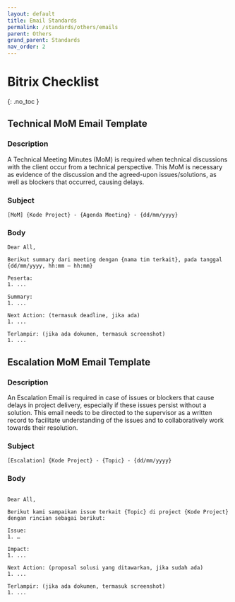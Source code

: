 ```yaml
---
layout: default
title: Email Standards
permalink: /standards/others/emails
parent: Others
grand_parent: Standards
nav_order: 2
---
```


# Bitrix Checklist
{: .no_toc }


## Technical MoM Email Template
### Description
A Technical Meeting Minutes (MoM) is required when technical discussions with the client occur from a technical perspective. This MoM is necessary as evidence of the discussion and the agreed-upon issues/solutions, as well as blockers that occurred, causing delays.
### Subject

```
[MoM] {Kode Project} - {Agenda Meeting} - {dd/mm/yyyy}
```

### Body
```
Dear All,​

Berikut summary dari meeting dengan {nama tim terkait}, pada tanggal {dd/mm/yyyy, hh:mm – hh:mm} ​

Peserta:​
1. ...​

Summary:​
1. ...​

Next Action: (termasuk deadline, jika ada)​
1. ...​

Terlampir: (jika ada dokumen, termasuk screenshot)​
1. ...
```

## Escalation MoM Email Template
### Description
An Escalation Email is required in case of issues or blockers that cause delays in project delivery, especially if these issues persist without a solution. This email needs to be directed to the supervisor as a written record to facilitate understanding of the issues and to collaboratively work towards their resolution.
### Subject

```
[Escalation] {Kode Project} - {Topic} - {dd/mm/yyyy}​
```

### Body
```

Dear All,​​

Berikut kami sampaikan issue terkait {Topic} di project {Kode Project} dengan rincian sebagai berikut:​

Issue:​
1. …​

Impact:
1. ...​

Next Action: (proposal solusi yang ditawarkan, jika sudah ada)​
1. ...​

Terlampir: (jika ada dokumen, termasuk screenshot)​
1. ...
```

